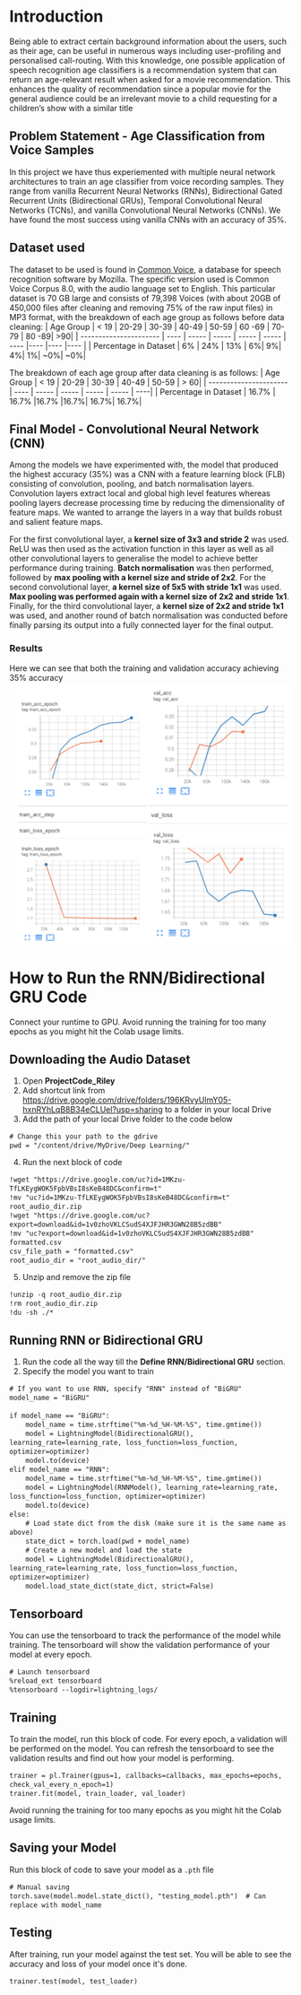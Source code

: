 # Introduction

Being able to extract certain background information about the users, such as their age, can be useful in numerous ways including user-profiling and personalised call-routing. With this knowledge, one possible application of speech recognition age classifiers is a recommendation system that can return an age-relevant result when asked for a movie recommendation. This enhances the quality of recommendation since a popular movie for the general audience could be an irrelevant movie to a child requesting for a children’s show with a similar title

## Problem Statement - Age Classification from Voice Samples

In this project we have thus experiemented with multiple neural network architectures to train an age classifier from voice recording samples. They range from vanilla Recurrent Neural Networks (RNNs), Bidirectional Gated Recurrent Units (Bidirectional GRUs), Temporal Convolutional Neural Networks (TCNs), and vanilla Convolutional Neural Networks (CNNs). We have found the most success using vanilla CNNs with an accuracy of 35%.

## Dataset used

The dataset to be used is found in [Common Voice](https://commonvoice.mozilla.org/en/datasets), a database for speech recognition software by Mozilla. The specific version used is Common Voice Corpus 8.0, with the audio language set to English. This particular dataset is 70 GB large and consists of 79,398 Voices (with about 20GB of 450,000 files after cleaning and removing 75% of the raw input files) in MP3 format, with the breakdown of each age group as follows before data cleaning:
| Age Group | < 19 | 20-29 | 30-39 | 40-49 | 50-59 | 60 -69 | 70-79 | 80 -89| >90|
| ---------------------- | ---- | ----- | ----- | ----- | ----- | ---- |---- |---- |---- |
| Percentage in Dataset | 6% | 24% | 13% | 6%| 9%| 4%| 1%| ~0%| ~0%|

The breakdown of each age group after data cleaning is as follows:
| Age Group | < 19 | 20-29 | 30-39 | 40-49 | 50-59 | > 60|
| ---------------------- | ---- | ----- | ----- | ----- | ----- | ----|
| Percentage in Dataset | 16.7% | 16.7% |16.7% |16.7%| 16.7%| 16.7%|

## Final Model - Convolutional Neural Network (CNN)

Among the models we have experimented with, the model that produced the highest accuracy (35%) was a CNN with a feature learning block (FLB) consisting of convolution, pooling, and batch normalisation layers. Convolution layers extract local and global high level features whereas pooling layers decrease processing time by reducing the dimensionality of feature maps. We wanted to arrange the layers in a way that builds robust and salient feature maps.

For the first convolutional layer, a **kernel size of 3x3 and stride 2** was used. ReLU was then used as the activation function in this layer as well as all other convolutional layers to generalise the model to achieve better performance during training. **Batch normalisation** was then performed, followed by **max pooling with a kernel size and stride of 2x2**. For the second convolutional layer, **a kernel size of 5x5 with stride 1x1** was used. **Max pooling was performed again with a kernel size of 2x2 and stride 1x1**. Finally, for the third convolutional layer, a **kernel size of 2x2 and stride 1x1** was used, and another round of batch normalisation was conducted before finally parsing its output into a fully connected layer for the final output.

### Results

Here we can see that both the training and validation accuracy achieving 35% accuracy
![CNN Results ](images/CNN_Results.png)

# How to Run the RNN/Bidirectional GRU Code
Connect your runtime to GPU. Avoid running the training for too many epochs as you might hit the Colab usage limits.

## Downloading the Audio Dataset
1. Open **ProjectCode_Riley**
2. Add shortcut link from https://drive.google.com/drive/folders/196KRvyUlmY05-hxnRYhLqB8B34eCLUel?usp=sharing to a folder in your local Drive
3. Add the path of your local Drive folder to the code below
```
# Change this your path to the gdrive
pwd = "/content/drive/MyDrive/Deep Learning/"
```
4. Run the next block of code  
```
!wget "https://drive.google.com/uc?id=1MKzu-TfLKEygWOK5FpbVBsI8sKeB48DC&confirm=t"
!mv "uc?id=1MKzu-TfLKEygWOK5FpbVBsI8sKeB48DC&confirm=t" root_audio_dir.zip
!wget "https://drive.google.com/uc?export=download&id=1v0zhoVKLCSudS4XJFJHR3GWN28B5zdBB"
!mv "uc?export=download&id=1v0zhoVKLCSudS4XJFJHR3GWN28B5zdBB" formatted.csv
csv_file_path = "formatted.csv"
root_audio_dir = "root_audio_dir/"
```
5. Unzip and remove the zip file 
```
!unzip -q root_audio_dir.zip
!rm root_audio_dir.zip
!du -sh ./*
```


## Running RNN or Bidirectional GRU
1. Run the code all the way till the **Define RNN/Bidirectional GRU** section. 
2. Specify the model you want to train 
```
# If you want to use RNN, specify "RNN" instead of "BiGRU"
model_name = "BiGRU"

if model_name == "BiGRU":
    model_name = time.strftime("%m-%d_%H-%M-%S", time.gmtime())
    model = LightningModel(BidirectionalGRU(), learning_rate=learning_rate, loss_function=loss_function, optimizer=optimizer)
    model.to(device)
elif model_name == "RNN":
    model_name = time.strftime("%m-%d_%H-%M-%S", time.gmtime())
    model = LightningModel(RNNModel(), learning_rate=learning_rate, loss_function=loss_function, optimizer=optimizer)
    model.to(device)
else:
    # Load state dict from the disk (make sure it is the same name as above)
    state_dict = torch.load(pwd + model_name)
    # Create a new model and load the state
    model = LightningModel(BidirectionalGRU(), learning_rate=learning_rate, loss_function=loss_function, optimizer=optimizer)
    model.load_state_dict(state_dict, strict=False)
```

## Tensorboard
You can use the tensorboard to track the performance of the model while training. The tensorboard will show the validation performance of your model at every epoch.
```
# Launch tensorboard
%reload_ext tensorboard
%tensorboard --logdir=lightning_logs/
```

## Training 
To train the model, run this block of code. For every epoch, a validation will be performed on the model. You can refresh the tensorboard to see the validation results and find out how your model is performing. 
```
trainer = pl.Trainer(gpus=1, callbacks=callbacks, max_epochs=epochs, check_val_every_n_epoch=1)
trainer.fit(model, train_loader, val_loader)
```
Avoid running the training for too many epochs as you might hit the Colab usage limits.


## Saving your Model
Run this block of code to save your model as a `.pth` file
```
# Manual saving
torch.save(model.model.state_dict(), "testing_model.pth")  # Can replace with model_name
```

## Testing 
After training, run your model against the test set. You will be able to see the accuracy and loss of your model once it's done.
```
trainer.test(model, test_loader)
```
